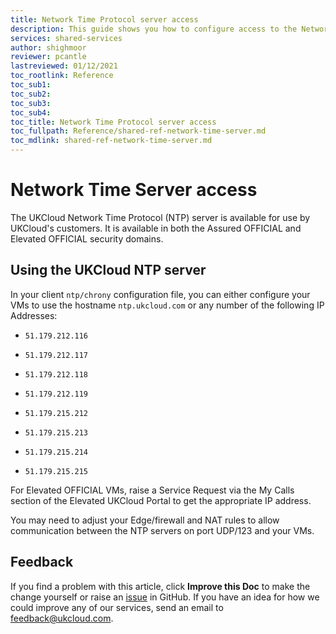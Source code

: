 ```yaml
---
title: Network Time Protocol server access
description: This guide shows you how to configure access to the Network Time Protocol (NTP) server
services: shared-services
author: shighmoor
reviewer: pcantle
lastreviewed: 01/12/2021
toc_rootlink: Reference
toc_sub1: 
toc_sub2:
toc_sub3:
toc_sub4:
toc_title: Network Time Protocol server access
toc_fullpath: Reference/shared-ref-network-time-server.md
toc_mdlink: shared-ref-network-time-server.md
---
```


# Network Time Server access

The UKCloud Network Time Protocol (NTP) server is available for use by UKCloud's customers. It is available in both the Assured OFFICIAL and Elevated OFFICIAL security domains.


## Using the UKCloud NTP server

In your client `ntp/chrony` configuration file, you can either configure your VMs to use the hostname `ntp.ukcloud.com` or any number of the following IP Addresses:

- `51.179.212.116`

- `51.179.212.117`

- `51.179.212.118`

- `51.179.212.119`

- `51.179.215.212`

- `51.179.215.213`

- `51.179.215.214`

- `51.179.215.215`

For Elevated OFFICIAL VMs, raise a Service Request via the My Calls section of the Elevated UKCloud Portal to get the appropriate IP address.

You may need to adjust your Edge/firewall and NAT rules to allow communication between the NTP servers on port UDP/123 and your VMs.

## Feedback

If you find a problem with this article, click **Improve this Doc** to make the change yourself or raise an [issue](https://github.com/UKCloud/documentation/issues) in GitHub. If you have an idea for how we could improve any of our services, send an email to <feedback@ukcloud.com>.
